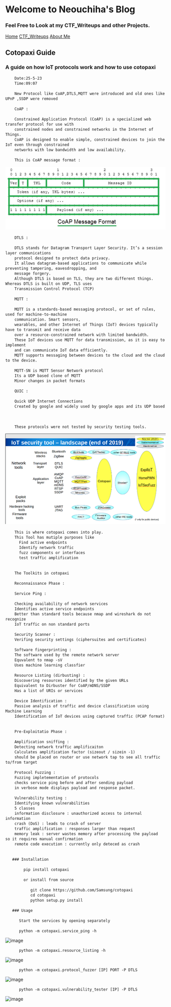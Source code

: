 # Welcome to Neouchiha's Blog

### Feel Free to Look at my CTF_Writeups and other Projects.

[Home](https://npranav7619.github.io/)
[CTF_Writeups](https://npranav7619.github.io/CTF_Writeups)
[About Me](https://npranav7619.github.io/Aboutme)


## Cotopaxi Guide
### A guide on how IoT protocols work and how to use cotopaxi 
    
        Date:25-5-23
        Time:09:07

        New Protocol like CoAP,DTLS,MQTT were introduced and old ones like UPnP ,SSDP were removed

        CoAP :

        Constrained Application Protocol (CoAP) is a specialized web transfer protocol for use with 
        constrained nodes and constrained networks in the Internet of Things. 
        CoAP is designed to enable simple, constrained devices to join the IoT even through constrained 
        networks with low bandwidth and low availability.

        This is CoAP message format :
   ![image](https://github.com/npranav7619/CTF_Writeups/blob/main/assets/52345192/coap_msg.png)

        DTLS : 

        DTLS stands for Datagram Transport Layer Security. It’s a session layer communications 
        protocol designed to protect data privacy. 
        It allows datagram-based applications to communicate while preventing tampering, eavesdropping, and 
        message forgery.
        Although DTLS is based on TLS, they are two different things. Whereas DTLS is built on UDP, TLS uses 
        Transmission Control Protocol (TCP)    

        MQTT : 

        MQTT is a standards-based messaging protocol, or set of rules, used for machine-to-machine
        communication. Smart sensors,
        wearables, and other Internet of Things (IoT) devices typically have to transmit and receive data
        over a resource-constrained network with limited bandwidth. 
        These IoT devices use MQTT for data transmission, as it is easy to implement 
        and can communicate IoT data efficiently. 
        MQTT supports messaging between devices to the cloud and the cloud to the device.

        MQTT-SN is MQTT Sensor Network protocol
        Its a UDP based clone of MQTT 
        Minor changes in packet formats 

        QUIC : 

        Quick UDP Internet Connections
        Created by google and widely used by google apps and its UDP based



        These protocols were not tested by security testing tools.

   ![image](https://github.com/npranav7619/CTF_Writeups/blob/main/assets/52345192/2019state.png)

        This is where cotopaxi comes into play.
        This Tool has mutiple purposes like 
          Find active endpoints
          Identify network traffic
          fuzz components or interfaces
          test traffic amplification


        The Toolkits in cotopaxi

        Reconnaissance Phase : 

        Service Ping : 

        Checking availability of network services
        Identifies active service endpoints 
        Better than standard tools because nmap and wireshark do not recognize
        IoT traffic on non standard ports

        Security Scanner : 
        Verifing security settings (ciphersuites and certificates)

        Software fingerprinting : 
        The software used by the remote network server 
        Equvalent to nmap -sV
        Uses machine learning classfier 

        Resource Listing (dirbusting) : 
        Discovering resources identified by the given URLs
        Equivalent to Dirbuster for CoAP/mDNS/SSDP
        Has a list of URIs or services 

        Device Identification : 
        Passive analysis of traffic and device classification using Machine Learning
        Identification of IoT devices using captured traffic (PCAP format)


        Pre-Exploitatio Phase : 

        Amplification sniffing : 
        Detecting network traffic amplificaiton
        Calculates amplification factor (sizeout / sizein -1)
        should be placed on router or use network tap to see all traffic to/from target 

        Protocol Fuzzing : 
        Fuzzing impletementation of protocols
        checks service ping before and after sending payload
        in verbose mode displays payload and response packet.

        Vulnerability testing : 
        Identifying known vulnerabilities 
        5 classes
        information disclosure : unauthorized access to internal information
        crash (DoS) : leads to crash of server 
        traffic amplification : responses larger than request
        memory leak : server wastes memory after processing the payload   so it requires manual confirmation
        remote code execution : currently only deteced as crash


       ### Installation 

            pip install cotopaxi

            or install from source 

               git clone https://github.com/Samsung/cotopaxi 
               cd cotopaxi
               python setup.py install

       ### Usage 

          Start the services by opening separately

          python -m cotopaxi.service_ping -h

   ![image](https://github.com/npranav7619/CTF_Writeups/assets/52345192/b712516f-572a-4a9f-9117-870509883750)

          python -m cotopaxi.resource_listing -h

   ![image](https://github.com/npranav7619/CTF_Writeups/assets/52345192/def8d49f-991f-4236-9956-aa9ce385f477)

          python -m cotopaxi.protocol_fuzzer [IP] PORT -P DTLS

   ![image](https://github.com/npranav7619/CTF_Writeups/assets/52345192/78ac1cea-25b4-47f3-ab25-b49bbe874df7)

          python -m cotopaxi.vulnerability_tester [IP] -P DTLS

   ![image](https://github.com/npranav7619/CTF_Writeups/assets/52345192/aea4857a-5b22-45dd-84a1-550d99262b88)

